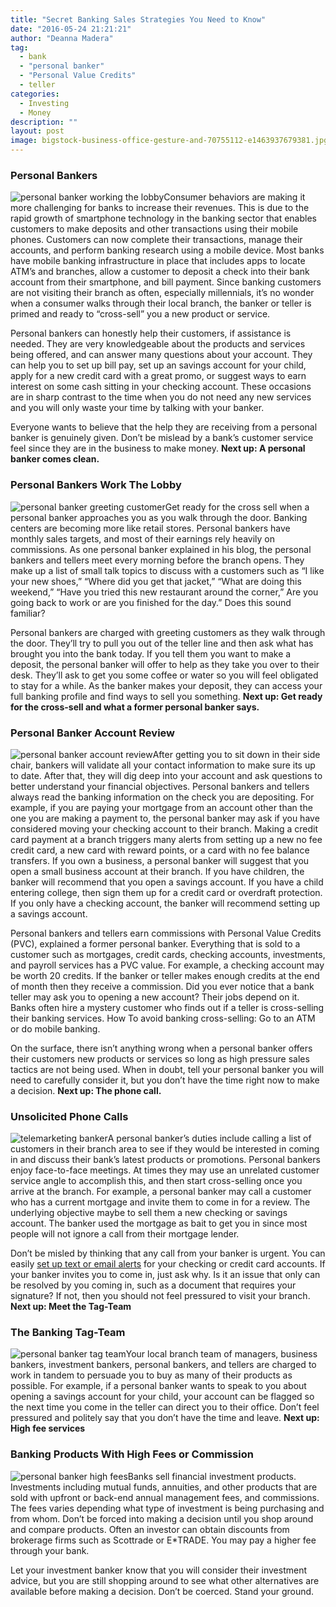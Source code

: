 ```yaml
---
title: "Secret Banking Sales Strategies You Need to Know"
date: "2016-05-24 21:21:21"
author: "Deanna Madera"
tag:
  - bank
  - "personal banker"
  - "Personal Value Credits"
  - teller
categories:
  - Investing
  - Money
description: ""
layout: post
image: bigstock-business-office-gesture-and-70755112-e1463937679381.jpg
---
```


### Personal Bankers

![personal banker working the lobby](/posts/bigstock-Portrait-of-an-handsome-busine-86582735-e1463938153458.jpg)Consumer behaviors are making it more challenging for banks to increase their revenues. This is due to the rapid growth of smartphone technology in the banking sector that enables customers to make deposits and other transactions using their mobile phones. Customers can now complete their transactions, manage their accounts, and perform banking research using a mobile device. Most banks have mobile banking infrastructure in place that includes apps to locate ATM’s and branches, allow a customer to deposit a check into their bank account from their smartphone, and bill payment. Since banking customers are not visiting their branch as often, especially millennials, it’s no wonder when a consumer walks through their local branch, the banker or teller is primed and ready to “cross-sell” you a new product or service.

Personal bankers can honestly help their customers, if assistance is needed. They are very knowledgeable about the products and services being offered, and can answer many questions about your account. They can help you to set up bill pay, set up an savings account for your child, apply for a new credit card with a great promo, or suggest ways to earn interest on some cash sitting in your checking account. These occasions are in sharp contrast to the time when you do not need any new services and you will only waste your time by talking with your banker.

Everyone wants to believe that the help they are receiving from a personal banker is genuinely given. Don’t be mislead by a bank’s customer service feel since they are in the business to make money. **Next up: A personal banker comes clean.**

### Personal Bankers Work The Lobby

![personal banker greeting customer](/posts/bigstock-Handsome-man-at-entrance-heart-109069568-e1464147743393.jpg)Get ready for the cross sell when a personal banker approaches you as you walk through the door. Banking centers are becoming more like retail stores. Personal bankers have monthly sales targets, and most of their earnings rely heavily on commissions. As one personal banker explained in his blog, the personal bankers and tellers meet every morning before the branch opens. They make up a list of small talk topics to discuss with a customers such as “I like your new shoes,” “Where did you get that jacket,” “What are doing this weekend,” “Have you tried this new restaurant around the corner,” Are you going back to work or are you finished for the day.” Does this sound familiar?

Personal bankers are charged with greeting customers as they walk through the door. They’ll try to pull you out of the teller line and then ask what has brought you into the bank today. If you tell them you want to make a deposit, the personal banker will offer to help as they take you over to their desk. They’ll ask to get you some coffee or water so you will feel obligated to stay for a while. As the banker makes your deposit, they can access your full banking profile and find ways to sell you something. **Next up: Get ready for the cross-sell and what a former personal banker says.**

### Personal Banker Account Review

![personal banker account review](/posts/bigstock-Woman-meeting-financial-advise-64564396-e1463938376622.jpg)After getting you to sit down in their side chair, bankers will validate all your contact information to make sure its up to date. After that, they will dig deep into your account and ask questions to better understand your financial objectives. Personal bankers and tellers always read the banking information on the check you are depositing. For example, if you are paying your mortgage from an account other than the one you are making a payment to, the personal banker may ask if you have considered moving your checking account to their branch. Making a credit card payment at a branch triggers many alerts from setting up a new no fee credit card, a new card with reward points, or a card with no fee balance transfers. If you own a business, a personal banker will suggest that you open a small business account at their branch. If you have children, the banker will recommend that you open a savings account. If you have a child entering college, then sign them up for a credit card or overdraft protection. If you only have a checking account, the banker will recommend setting up a savings account.

Personal bankers and tellers earn commissions with Personal Value Credits (PVC), explained a former personal banker. Everything that is sold to a customer such as mortgages, credit cards, checking accounts, investments, and payroll services has a PVC value. For example, a checking account may be worth 20 credits. If the banker or teller makes enough credits at the end of month then they receive a commission. Did you ever notice that a bank teller may ask you to opening a new account? Their jobs depend on it. Banks often hire a mystery customer who finds out if a teller is cross-selling their banking services. How To avoid banking cross-selling: Go to an ATM or do mobile banking.

On the surface, there isn’t anything wrong when a personal banker offers their customers new products or services so long as high pressure sales tactics are not being used. When in doubt, tell your personal banker you will need to carefully consider it, but you don’t have the time right now to make a decision. **Next up: The phone call.**

### Unsolicited Phone Calls

![telemarketing banker](/posts/bigstock-Worried-Senior-Woman-Answering-97063835-e1463937954214.jpg)A personal banker’s duties include calling a list of customers in their branch area to see if they would be interested in coming in and discuss their bank’s latest products or promotions. Personal bankers enjoy face-to-face meetings. At times they may use an unrelated customer service angle to accomplish this, and then start cross-selling once you arrive at the branch. For example, a personal banker may call a customer who has a current mortgage and invite them to come in for a review. The underlying objective maybe to sell them a new checking or savings account. The banker used the mortgage as bait to get you in since most people will not ignore a call from their mortgage lender.

Don’t be misled by thinking that any call from your banker is urgent. You can easily [set up text or email alerts](/hidden-banking-tips-that-can-save-you-money) for your checking or credit card accounts. If your banker invites you to come in, just ask why. Is it an issue that only can be resolved by you coming in, such as a document that requires your signature? If not, then you should not feel pressured to visit your branch. **Next up: Meet the Tag-Team**

### The Banking Tag-Team

![personal banker tag team](/posts/bigstock-Modern-business-team-taking-no-14507807-e1464147265268.jpg)Your local branch team of managers, business bankers, investment bankers, personal bankers, and tellers are charged to work in tandem to persuade you to buy as many of their products as possible. For example, if a personal banker wants to speak to you about opening a savings account for your child, your account can be flagged so the next time you come in the teller can direct you to their office. Don’t feel pressured and politely say that you don’t have the time and leave. **Next up: High fee services**

### Banking Products With High Fees or Commission

![personal banker high fees](/posts/bigstock-hilarious-businessman-with-arm-47874866-e1463938490260.jpg)Banks sell financial investment products. Investments including mutual funds, annuities, and other products that are sold with upfront or back-end annual management fees, and commissions. The fees varies depending what type of investment is being purchasing and from whom. Don’t be forced into making a decision until you shop around and compare products. Often an investor can obtain discounts from brokerage firms such as Scottrade or E\*TRADE. You may pay a higher fee through your bank.

Let your investment banker know that you will consider their investment advice, but you are still shopping around to see what other alternatives are available before making a decision. Don’t be coerced. Stand your ground.
